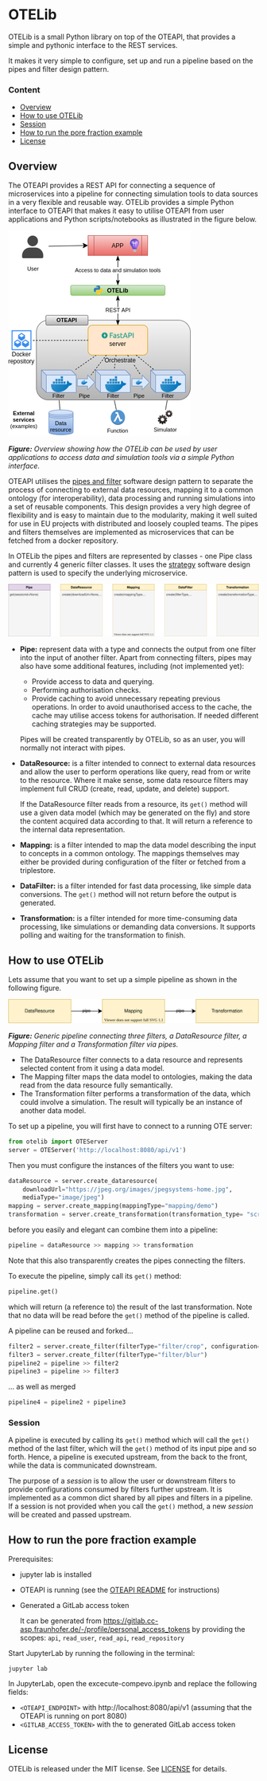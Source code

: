 # OTELib
OTELib is a small Python library on top of the OTEAPI, that provides a simple and pythonic interface to the REST services.

It makes it very simple to configure, set up and run a pipeline based on the pipes and filter design pattern.

### Content
  * [Overview](#overview)
  * [How to use OTELib](#how-to-use-otelib)
  * [Session](#session)
  * [How to run the pore fraction example](#how-to-run-the-pore-fraction-example)
  * [License](#license)


## Overview

The OTEAPI provides a REST API for connecting a sequence of microservices into a pipeline for connecting simulation tools to data sources in a very flexible and reusable way.  OTELib provides a simple Python interface to OTEAPI that makes it easy to utilise OTEAPI from user applications and Python scripts/notebooks as illustrated in the figure below.

![OTELib overview](docs/figs/otelib-overview.png)

*__Figure:__ Overview showing how the OTELib can be used by user applications to access data and simulation tools via a simple Python interface.*


OTEAPI utilises the [pipes and
filter](https://en.wikipedia.org/wiki/Pipeline_(software)) software
design pattern to separate the process of connecting to external data resources, mapping it to a common ontology (for interoperability), data processing and running simulations into a set of reusable components.  This design provides a very high degree of flexibility and is easy to maintain due to the modularity, making it well suited for use in EU projects with distributed and loosely coupled teams.  The pipes and filters themselves are implemented as microservices that can be fetched from a docker repository.

In OTELib the pipes and filters are represented by classes - one Pipe class and currently 4 generic filter classes.  It uses the [strategy](https://en.wikipedia.org/wiki/Strategy_pattern) software design pattern is used to specify the underlying microservice.

![OTELib overview](docs/figs/classes.svg)

- **Pipe:** represent data with a type and connects the output from one filter into the input of another filter. Apart from connecting filters, pipes may also have some additional features, including (not implemented yet):
  - Provide access to data and querying.
  - Performing authorisation checks.
  - Provide caching to avoid unnecessary repeating previous operations. In order to avoid unauthorised access to the cache, the cache may utilise access tokens for authorisation. If needed different caching strategies may be supported.

  Pipes will be created transparently by OTELib, so as an user, you will normally not interact with pipes.

- **DataResource:** is a filter intended to connect to external data resources and allow the user to perform operations like query, read from or write to the resource.  Where it make sense, some data resource filters may implement full CRUD (create, read, update, and delete) support.

  If the DataResource filter reads from a resource, its `get()` method will use a given data model (which may be generated on the fly) and store the content acquired data according to that.  It will return a reference to the internal data representation.

- **Mapping:** is a filter intended to map the data model describing the input to concepts in a common ontology.  The mappings themselves may either be provided during configuration of the filter or fetched from a triplestore.

- **DataFilter:** is a filter intended for fast data processing, like simple data conversions.  The `get()` method will not return before the output is generated.

- **Transformation:** is a filter intended for more time-consuming data processing, like simulations or demanding data conversions.  It supports polling and waiting for the transformation to finish.



## How to use OTELib
Lets assume that you want to set up a simple pipeline as shown in the following figure.

![Generic pipeline](docs/figs/generic-pipeline.svg)

*__Figure:__ Generic pipeline connecting three filters, a DataResource filter, a Mapping filter and a Transformation filter via pipes.*

- The DataResource filter connects to a data resource and represents selected content from it using a data model.
- The Mapping filter maps the data model to ontologies, making the data read from the data resource fully semantically.
- The Transformation filter performs a transformation of the data, which could involve a simulation.  The result will typically be an instance of another data model.

To set up a pipeline, you will first have to connect to a running OTE server:

```python
from otelib import OTEServer
server = OTEServer('http://localhost:8080/api/v1')
```

Then you must configure the instances of the filters you want to use:

```python
dataResource = server.create_dataresource(
    downloadUrl="https://jpeg.org/images/jpegsystems-home.jpg",
    mediaType="image/jpeg")
mapping = server.create_mapping(mappingType="mapping/demo")
transformation = server.create_transformation(transformation_type= "script/dummy")
```

before you easily and elegant can combine them into a pipeline:

```python
pipeline = dataResource >> mapping >> transformation
```
Note that this also transparently creates the pipes connecting the filters.

To execute the pipeline, simply call its `get()` method:
```python
pipeline.get()
```
which will return (a reference to) the result of the last transformation.  Note that no data will be read before the `get()` method of the pipeline is called.


A pipeline can be reused and forked...
```python
filter2 = server.create_filter(filterType="filter/crop", configuration={"crop": [0,0,200,200]})
filter3 = server.create_filter(filterType="filter/blur")
pipeline2 = pipeline >> filter2
pipeline3 = pipeline >> filter3
```

... as well as merged
```python
pipeline4 = pipeline2 + pipeline3
```


### Session
A pipeline is executed by calling its `get()` method which will call the `get()` method of the last filter, which will the `get()` method of its input pipe and so forth.  Hence, a pipeline is executed upstream, from the back to the front, while the data is communicated downstream.

The purpose of a *session* is to allow the user or downstream filters to provide configurations consumed by filters further upstream.  It is implemented as a common dict shared by all pipes and filters in a pipeline.  If a session is not provided when you call the `get()` method, a new *session* will be created and passed upstream.



## How to run the pore fraction example
Prerequisites:
  - jupyter lab is installed
  - OTEAPI is running (see the [OTEAPI README](https://gitlab.cc-asp.fraunhofer.de/ontotrans/interfaces/oteapi#open-translation-environment-api) for instructions)
  - Generated a GitLab access token

    It can be generated from
    https://gitlab.cc-asp.fraunhofer.de/-/profile/personal_access_tokens
    by providing the scopes: `api`, `read_user`, `read_api`, `read_repository`


Start JupyterLab by running the following in the terminal:

    jupyter lab

In JupyterLab, open the excecute-compevo.ipynb and replace the following fields:
  - `<OTEAPI_ENDPOINT>` with http://localhost:8080/api/v1 (assuming that the OTEAPI is running on port 8080)
  - `<GITLAB_ACCESS_TOKEN>` with the to generated GitLab access token


## License
OTELib is released under the MIT license.  See [LICENSE](LICENSE) for details.
